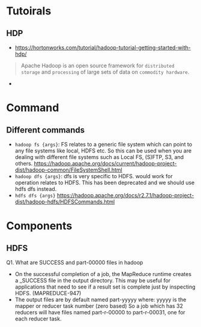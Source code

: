 # Tutoirals
## HDP
* https://hortonworks.com/tutorial/hadoop-tutorial-getting-started-with-hdp/
> Apache Hadoop is an open source framework for `distributed storage` and `processing` of large sets of data on  `commodity hardware`.
* 

# Command
## Different commands 
* `hadoop fs {args}`: FS relates to a generic file system which can point to any file systems like local, HDFS etc. So this can be used when you are dealing with different file systems such as Local FS, (S)FTP, S3, and others. https://hadoop.apache.org/docs/current/hadoop-project-dist/hadoop-common/FileSystemShell.html
* `hadoop dfs {args}`: dfs is very specific to HDFS. would work for operation relates to HDFS. This has been deprecated and we should use hdfs dfs instead.
* `hdfs dfs {args}`
https://hadoop.apache.org/docs/r2.7.1/hadoop-project-dist/hadoop-hdfs/HDFSCommands.html


# Components
## HDFS
Q1. What are SUCCESS and part-00000 files in hadoop
* On the successful completion of a job, the MapReduce runtime creates a _SUCCESS file in the output directory. This may be useful for applications that need to see if a result set is complete just by inspecting HDFS. (MAPREDUCE-947)
* The output files are by default named part-yyyyy where: yyyyy is the mapper or reducer task number (zero based) So a job which has 32 reducers will have files named part-r-00000 to part-r-00031, one for each reducer task.
